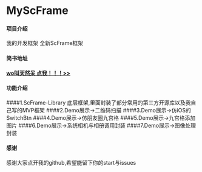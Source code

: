 # MyScFrame

#### 项目介绍
我的开发框架
全新ScFrame框架

#### 简书地址
**[wo叫天然呆    点我！！！>>](https://www.jianshu.com/u/b55a43d1711d)**



#### 功能介绍
####1.ScFrame-Library
底层框架,里面封装了部分常用的第三方开源库以及我自己写的MVP框架
####2.Demo展示->二维码扫描
####3.Demo展示->仿iOS的SwitchBtn
####4.Demo展示->仿朋友圈九宫格
####5.Demo展示->九宫格添加图片
####6.Demo展示->系统相机与相册调用封装
####7.Demo展示->图像处理封装

#### 感谢
感谢大家点开我的github,希望能留下你的start与issues